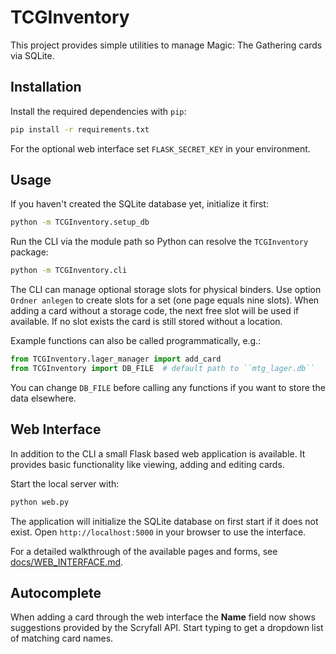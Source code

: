 # TCGInventory

This project provides simple utilities to manage Magic: The Gathering cards via
SQLite.

## Installation

Install the required dependencies with ``pip``:

```bash
pip install -r requirements.txt
```

For the optional web interface set ``FLASK_SECRET_KEY`` in your environment.

## Usage

If you haven't created the SQLite database yet, initialize it first:

```bash
python -m TCGInventory.setup_db
```

Run the CLI via the module path so Python can resolve the ``TCGInventory`` package:

```bash
python -m TCGInventory.cli
```


The CLI can manage optional storage slots for physical binders.  Use option
``Ordner anlegen`` to create slots for a set (one page equals nine slots).  When
adding a card without a storage code, the next free slot will be used if
available.  If no slot exists the card is still stored without a location.



Example functions can also be called programmatically, e.g.:

```python
from TCGInventory.lager_manager import add_card
from TCGInventory import DB_FILE  # default path to ``mtg_lager.db``
```

You can change ``DB_FILE`` before calling any functions if you want to store the
data elsewhere.

## Web Interface

In addition to the CLI a small Flask based web application is available.  It
provides basic functionality like viewing, adding and editing cards.

Start the local server with:

```bash
python web.py
```

The application will initialize the SQLite database on first start if it does
not exist.  Open ``http://localhost:5000`` in your browser to use the
interface.

For a detailed walkthrough of the available pages and forms, see [docs/WEB_INTERFACE.md](docs/WEB_INTERFACE.md).

## Autocomplete

When adding a card through the web interface the **Name** field now shows suggestions provided by the Scryfall API. Start typing to get a dropdown list of matching card names.
